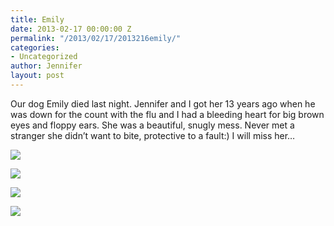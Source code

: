 ```yaml
---
title: Emily
date: 2013-02-17 00:00:00 Z
permalink: "/2013/02/17/2013216emily/"
categories:
- Uncategorized
author: Jennifer
layout: post
---
```


Our dog Emily died last night. Jennifer and I got her 13 years ago when he was down for the count with the flu and I had a bleeding heart for big brown eyes and floppy ears. She was a beautiful, snugly mess. Never met a stranger she didn&#8217;t want to bite, protective to a fault:) I will miss her&#8230;<br style="font-family: 'lucida grande', tahoma, verdana, arial, sans-serif; font-size: 13px; letter-spacing: normal; line-height: 18px; text-align: left; " />

![](http://static1.squarespace.com/static/50db6bb3e4b015296cd43789/50dfa5b1e4b0dc6320e0b5ea/512072d9e4b0dce195c31f2a/1363551052175/iphone-20130216235047-0.jpg)

![](http://static1.squarespace.com/static/50db6bb3e4b015296cd43789/50dfa5b1e4b0dc6320e0b5ea/512072dae4b0b5151b70e279/1363551052497/iphone-20130216235047-1.jpg)

![](http://static1.squarespace.com/static/50db6bb3e4b015296cd43789/50dfa5b1e4b0dc6320e0b5ea/512072dbe4b04a9f6b5bcfd7/1363551052090/iphone-20130216235047-2.jpg)

![](http://static1.squarespace.com/static/50db6bb3e4b015296cd43789/50dfa5b1e4b0dc6320e0b5ea/512072dce4b0dce195c31f2f/1363551052421/iphone-20130216235047-3.jpg)
